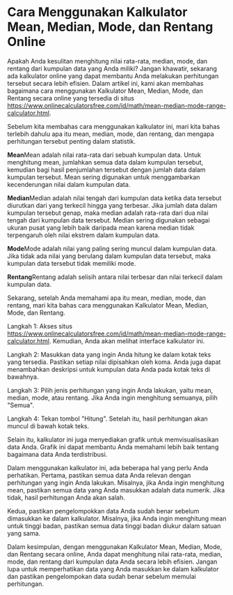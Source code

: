Cara Menggunakan Kalkulator Mean, Median, Mode, dan Rentang Online
==================================================================

Apakah Anda kesulitan menghitung nilai rata-rata, median, mode, dan rentang dari kumpulan data yang Anda miliki? Jangan khawatir, sekarang ada kalkulator online yang dapat membantu Anda melakukan perhitungan tersebut secara lebih efisien. Dalam artikel ini, kami akan membahas bagaimana cara menggunakan Kalkulator Mean, Median, Mode, dan Rentang secara online yang tersedia di situs <https://www.onlinecalculatorsfree.com/id/math/mean-median-mode-range-calculator.html>.

Sebelum kita membahas cara menggunakan kalkulator ini, mari kita bahas terlebih dahulu apa itu mean, median, mode, dan rentang, dan mengapa perhitungan tersebut penting dalam statistik.

**Mean**Mean adalah nilai rata-rata dari sebuah kumpulan data. Untuk menghitung mean, jumlahkan semua data dalam kumpulan tersebut, kemudian bagi hasil penjumlahan tersebut dengan jumlah data dalam kumpulan tersebut. Mean sering digunakan untuk menggambarkan kecenderungan nilai dalam kumpulan data.

**Median**Median adalah nilai tengah dari kumpulan data ketika data tersebut diurutkan dari yang terkecil hingga yang terbesar. Jika jumlah data dalam kumpulan tersebut genap, maka median adalah rata-rata dari dua nilai tengah dari kumpulan data tersebut. Median sering digunakan sebagai ukuran pusat yang lebih baik daripada mean karena median tidak terpengaruh oleh nilai ekstrem dalam kumpulan data.

**Mode**Mode adalah nilai yang paling sering muncul dalam kumpulan data. Jika tidak ada nilai yang berulang dalam kumpulan data tersebut, maka kumpulan data tersebut tidak memiliki mode.

**Rentang**Rentang adalah selisih antara nilai terbesar dan nilai terkecil dalam kumpulan data.

Sekarang, setelah Anda memahami apa itu mean, median, mode, dan rentang, mari kita bahas cara menggunakan Kalkulator Mean, Median, Mode, dan Rentang.

Langkah 1: Akses situs <https://www.onlinecalculatorsfree.com/id/math/mean-median-mode-range-calculator.html>. Kemudian, Anda akan melihat interface kalkulator ini.

Langkah 2: Masukkan data yang ingin Anda hitung ke dalam kotak teks yang tersedia. Pastikan setiap nilai dipisahkan oleh koma. Anda juga dapat menambahkan deskripsi untuk kumpulan data Anda pada kotak teks di bawahnya.

Langkah 3: Pilih jenis perhitungan yang ingin Anda lakukan, yaitu mean, median, mode, atau rentang. Jika Anda ingin menghitung semuanya, pilih "Semua".

Langkah 4: Tekan tombol "Hitung". Setelah itu, hasil perhitungan akan muncul di bawah kotak teks.

Selain itu, kalkulator ini juga menyediakan grafik untuk memvisualisasikan data Anda. Grafik ini dapat membantu Anda memahami lebih baik tentang bagaimana data Anda terdistribusi.

Dalam menggunakan kalkulator ini, ada beberapa hal yang perlu Anda perhatikan. Pertama, pastikan semua data Anda relevan dengan perhitungan yang ingin Anda lakukan. Misalnya, jika Anda ingin menghitung mean, pastikan semua data yang Anda masukkan adalah data numerik. Jika tidak, hasil perhitungan Anda akan salah.

Kedua, pastikan pengelompokkan data Anda sudah benar sebelum dimasukkan ke dalam kalkulator. Misalnya, jika Anda ingin menghitung mean untuk tinggi badan, pastikan semua data tinggi badan diukur dalam satuan yang sama.

Dalam kesimpulan, dengan menggunakan Kalkulator Mean, Median, Mode, dan Rentang secara online, Anda dapat menghitung nilai rata-rata, median, mode, dan rentang dari kumpulan data Anda secara lebih efisien. Jangan lupa untuk memperhatikan data yang Anda masukkan ke dalam kalkulator dan pastikan pengelompokan data sudah benar sebelum memulai perhitungan.